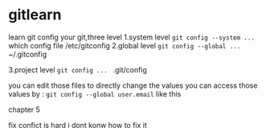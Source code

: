 # gitlearn
learn git
config your git,three level
1.system level
    ```git config --system ... ```which config file /etc/gitconfig
2.global level
    ```git config --global ... ```~/.gitconfig

3.project level
    ```git config ... ``` .git/config

you can edit those files to directly change the values
you can access those values by :
    ```git config --global user.email``` like this

chapter 5

fix confict is hard
i dont konw how to fix it 
